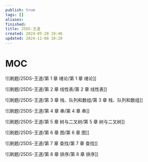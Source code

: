 ```yaml
---
publish: true
tags: []
aliases: 
finished: 
title: 25DS-王道
created: 2024-05-28 19:46
updated: 2024-11-08 10:28
---
```


# MOC

![[刷题/25DS-王道/第 1 章 绪论/第 1 章 绪论]]

![[刷题/25DS-王道/第 2 章 线性表/第 2 章 线性表]]

![[刷题/25DS-王道/第 3 章 栈、队列和数组/第 3 章 栈、队列和数组]]

![[刷题/25DS-王道/第 4 章 串/第 4 章 串]]

![[刷题/25DS-王道/第 5 章 树与二叉树/第 5 章 树与二叉树]]

![[刷题/25DS-王道/第 6 章 图/第 6 章 图]]

![[刷题/25DS-王道/第 7 章 查找/第 7 章 查找]]

![[刷题/25DS-王道/第 8 章 排序/第 8 章 排序]]